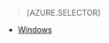 > [AZURE.SELECTOR]
- [Windows](../articles/app-service-mobile-windows-store-dotnet-how-to-use-client-library.md)

<!---HONumber=Sept15_HO3-->